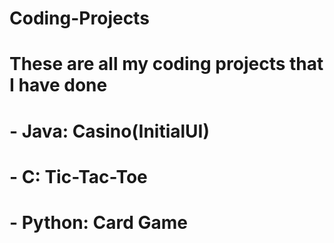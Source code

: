 # Coding-Projects

# These are all my coding projects that I have done
# - Java: Casino(InitialUI)
# - C: Tic-Tac-Toe
# - Python: Card Game
